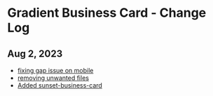 # Gradient Business Card - Change Log

## Aug 2, 2023

- [fixing gap issue on mobile](https://github.com/fastn-community/sunset-business-card/commit/63ec30b2600e44e403be31028c83b6fee77d830c)
- [removing unwanted files](https://github.com/fastn-community/sunset-business-card/commit/3c397a6ad6efde0b3cb4a690c82aaa198d002451)
- [Added sunset-business-card](https://github.com/fastn-community/sunset-business-card/commit/21c62b20187b26b80e224a8508e7afe776a58573)
